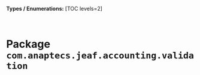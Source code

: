 **Types / Enumerations:**
[TOC levels=2]

<br>

# Package `com.anaptecs.jeaf.accounting.validation`



